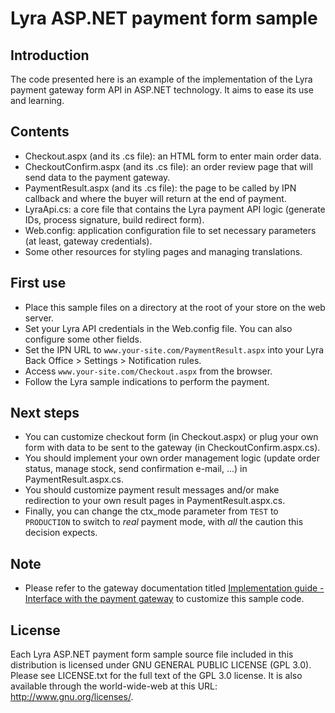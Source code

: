# Lyra ASP.NET payment form sample

## Introduction

The code presented here is an example of the implementation of the Lyra payment gateway form API in ASP.NET technology. It aims to ease its use and learning.

## Contents

* Checkout.aspx (and its .cs file): an HTML form to enter main order data.
* CheckoutConfirm.aspx (and its .cs file): an order review page that will send data to the payment gateway.
* PaymentResult.aspx (and its .cs file): the page to be called by IPN callback and where the buyer will return at the end of payment.
* LyraApi.cs: a core file that contains the Lyra payment API logic (generate IDs, process signature, build redirect form).
* Web.config: application configuration file to set necessary parameters (at least, gateway credentials).
* Some other resources for styling pages and managing translations.

## First use

* Place this sample files on a directory at the root of your store on the web server.
* Set your Lyra API credentials in the Web.config file. You can also configure some other fields.
* Set the IPN URL to `www.your-site.com/PaymentResult.aspx` into your Lyra Back Office > Settings > Notification rules.
* Access `www.your-site.com/Checkout.aspx` from the browser.
* Follow the Lyra sample indications to perform the payment.

## Next steps

* You can customize checkout form (in Checkout.aspx) or plug your own form with data to be sent to the gateway (in CheckoutConfirm.aspx.cs).
* You should implement your own order management logic (update order status, manage stock, send confirmation e-mail, ...) in PaymentResult.aspx.cs.
* You should customize payment result messages and/or make redirection to your own result pages in PaymentResult.aspx.cs.
* Finally, you can change the ctx_mode parameter from `TEST` to `PRODUCTION` to switch to _real_ payment mode, with *all* the caution this decision expects.

## Note

* Please refer to the gateway documentation titled [Implementation guide - Interface with the payment gateway](https://payzen.io) to customize this sample code.

## License

Each Lyra ASP.NET payment form sample source file included in this distribution is licensed under GNU GENERAL PUBLIC LICENSE (GPL 3.0). Please see LICENSE.txt for the full text of the GPL 3.0 license. It is also available through the world-wide-web at this URL: http://www.gnu.org/licenses/.